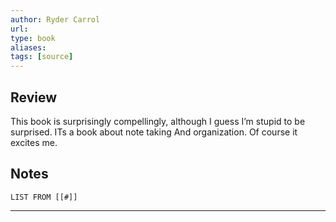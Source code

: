 ```yaml
---
author: Ryder Carrol
url: 
type: book
aliases: 
tags: [source]
---
```

## Review
This book is surprisingly compellingly, although I guess I’m stupid to be surprised. ITs a book about note taking And organization. Of course it excites me.

## Notes
```dataview
LIST FROM [[#]]
```

---